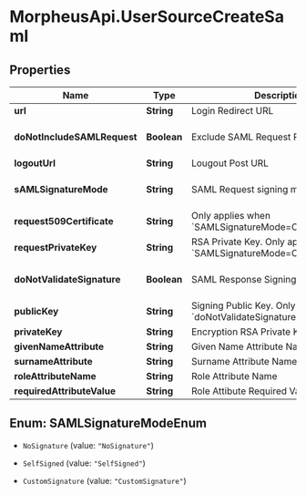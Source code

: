# MorpheusApi.UserSourceCreateSaml

## Properties

Name | Type | Description | Notes
------------ | ------------- | ------------- | -------------
**url** | **String** | Login Redirect URL | [optional] 
**doNotIncludeSAMLRequest** | **Boolean** | Exclude SAML Request Parameter | [optional] [default to false]
**logoutUrl** | **String** | Lougout Post URL | [optional] 
**sAMLSignatureMode** | **String** | SAML Request signing mode | [optional] [default to &#39;NoSignature&#39;]
**request509Certificate** | **String** | Only applies when &#x60;SAMLSignatureMode&#x3D;CustomSignature&#x60; | [optional] 
**requestPrivateKey** | **String** | RSA Private Key. Only applies when &#x60;SAMLSignatureMode&#x3D;CustomSignature&#x60; | [optional] 
**doNotValidateSignature** | **Boolean** | SAML Response Signing Flag | [optional] [default to true]
**publicKey** | **String** | Signing Public Key. Only applies when &#x60;doNotValidateSignature&#x3D;true&#x60; | [optional] 
**privateKey** | **String** | Encryption RSA Private Key | [optional] 
**givenNameAttribute** | **String** | Given Name Attribute Name | [optional] 
**surnameAttribute** | **String** | Surname Attribute Name | [optional] 
**roleAttributeName** | **String** | Role Attribute Name | [optional] 
**requiredAttributeValue** | **String** | Role Attibute Required Value | [optional] 



## Enum: SAMLSignatureModeEnum


* `NoSignature` (value: `"NoSignature"`)

* `SelfSigned` (value: `"SelfSigned"`)

* `CustomSignature` (value: `"CustomSignature"`)




